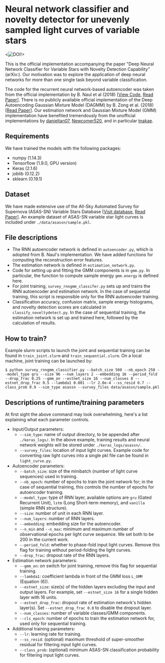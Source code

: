 # Neural network classifier and novelty detector for unevenly sampled light curves of variable stars
<![![DOI](https://zenodo.org/badge/90776775.svg)](https://zenodo.org/badge/latestdoi/90776775)!>

This is the official implementation accompanying the paper "Deep Neural Network Classifier for Variable Stars with Novelty Detection Capability" (arXiv:).
Our motivation was to explore the application of deep neural networks for more than one single task beyond variable classification. 

The code for the recurrent neural network-based autoencoder was taken from the official implementation by B. Naul et al (2018) \[[View Code](https://github.com/bnaul/IrregularTimeSeriesAutoencoderPaper), [Read Paper](https://arxiv.org/abs/1711.10609)\].
There is no publicly available official implementation of the Deep Autoencoding Gaussian Mixture Model (DAGMM) by B. Zong et al. (2018) \[[Read Paper](https://openreview.net/pdf?id=BJJLHbb0-)\]. Our estimation network and Gaussian Mixture Model (GMM) implementation have benefited tremendously from the unofficial implementations by [danieltan07](https://github.com/danieltan07/dagmm), [Newcomer520](https://github.com/Newcomer520/tf-dagmm), and in particular [tnakae](https://github.com/tnakae/DAGMM). 

## Requirements
We have trained the models with the following packages:
- numpy (1.14.3)
- Tensorflow (1.9.0, GPU version)
- Keras (2.1.6)
- joblib (0.12.2)
- sklearn (0.19.1)

## Dataset
We have made extensive use of the All-Sky Automated Survey for Supernova (ASAS-SN) Variable Stars Database \[[Visit database](https://asas-sn.osu.edu/variables), [Read Paper](https://arxiv.org/abs/1809.07329)\].
An example dataset of ASAS-SN variable star light curves is included under `./data/asassn/sample.pkl`.

## File descriptions
- The RNN autoencoder network is defined in `autoencoder.py`, which is adopted from B. Naul's implementation. 
  We have added functions for computing the reconstruction error features. 
- The estimation network is defined in `estimation_network.py`.
- Code for setting up and fitting the GMM components is in `gmm.py`. In particular, the function to compute sample energy `gmm.energy` is defined here.
- For joint training, `survey_rnngmm_classifer.py` sets up and trains the RNN autoencoder and estimation network. In the case of sequential training, this script is responsible only for the RNN autoencoder training. 
- Classification accuracy, confusion matrix, sample energy histograms, and novelty detection scores are calculated in `classify_noveltydetect.py`. In the case of sequential training, the estimation network is set up and trained here, followed by the calculation of results. 


## How to train?
Example slurm scripts to launch the joint and sequential training can be found in `train_joint.slurm` and `train_sequential.slurm`.
On a local machine, joint training can be launched by:
```console
$ python survey_rnngmm_classifier.py --batch_size 500 --nb_epoch 250 --model_type gru --size 96 --num_layers 2 --embedding 16 --period_fold --drop_frac 0.25 --gmm_on --estnet_size 16 --num_classes 8 --estnet_drop_frac 0.5 --lambda1 0.001 --lr 2.0e-4 --ss_resid 0.7 --class_prob 0.9 --sim_type asassn --survey_files data/asassn/sample.pkl
```

## Descriptions of runtime/training parameters
At first sight the above command may look overwhelming, here's a list explaining what each parameter controls.
- Input/Output parameters:
  - `--sim_type`: name of output directory, to be appended after `./keras_logs/`. In the above example, training results and neural network weights will be stored under `./keras_logs/asassn/`. 
  - `--survey_files`: location of input light curves. Example code for converting raw light curves into a single pkl file can be found in `light_curve.py`.
- Autoencoder parameters:
  - `--batch_size`: size of the minibatch (number of light curve sequences) used in training. 
  - `--nb_epoch`: number of epochs to train the joint network for; in the case of sequential training, this controls the number of epochs for autoencoder training.
  - `--model_type`: type of RNN layer, available options are `gru` (Gated Recurrent Unit), `lstm` (Long Short-term memory), and `vanilla` (simple RNN structure).
  - `--size`: number of unit in each RNN layer. 
  - `--num_layers`: number of RNN layers.
  - `--embedding`: embedding size for the autoencoder.
  - `--n_min` and `--n_max`: minimum and maximum number of observational epochs per light curve sequence. We set both to be 200 in the current work.
  - `--period_fold`: whether to phase-fold input light curves. Remove this flag for training without period-folding the light curves. 
  - `--drop_frac`: dropout rate of the RNN layers.
- Estimation network parameters:
  - `--gmm_on`: on switch for joint training, remove this flag for sequential training.
  - `--lambda1`: coefficient lambda in front of the GMM loss `L_GMM` (Equation (6)). 
  - `--estnet_size`: size(s) of the hidden layers excluding the input and output layers. For example, set `--estnet_size 16` for a single hidden layer with 16 units. 
  - `--estnet_drop_frac`: dropout rate of estimation network's hidden layer(s). Set `--estnet_drop_frac 0.0` to disable the dropout layer. 
  - `--num_classes`: number of variable classes/GMM components.
  - `--cls_epoch`: number of epochs to train the estimation network for, used only for sequential training. 
- Additional training parameters:
  - `--lr`: learning rate for training.
  - `--ss_resid`: (optional) maximum threshold of super-smoother residual for filtering input light curves. 
  - `--class_prob`: (optional) minimum ASAS-SN classification probability for filtering input light curves. 
